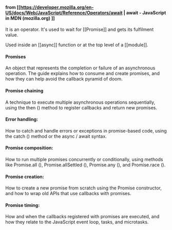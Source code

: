#### from [[https://developer.mozilla.org/en-US/docs/Web/JavaScript/Reference/Operators/await |  await - JavaScript in MDN (mozilla.org)  ]]

It is an operator. It's used to wait for [[Promise]] and gets its fulfilment value.

Used inside an [[async]] function or at the top level of a [[module]].

#### Promises

An object that represents the completion or failure of an asynchronous operation. The guide explains how to consume and create promises, and how they can help avoid the callback pyramid of doom.
 
#### Promise chaining

A technique to execute multiple asynchronous operations sequentially, using the then () method to register callbacks and return new promises.

#### Error handling:

How to catch and handle errors or exceptions in promise-based code, using the catch () method or the async / await syntax.

#### Promise composition:

How to run multiple promises concurrently or conditionally, using methods like Promise.all (), Promise.allSettled (), Promise.any (), and Promise.race ().

#### Promise creation:

How to create a new promise from scratch using the Promise constructor, and how to wrap old APIs that use callbacks with promises.

#### Promise timing:

How and when the callbacks registered with promises are executed, and how they relate to the JavaScript event loop, tasks, and microtasks.